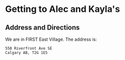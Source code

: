# Getting to Alec and Kayla's
## Address and Directions
We are in FIRST East Village. The address is:
```
550 Riverfront Ave SE
Calgary AB, T2G 1E5
```